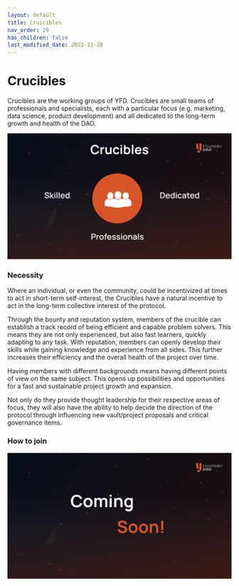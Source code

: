 ```yaml
---
layout: default
title: Cruicibles
nav_order: 20
has_children: false
last_modified_date: 2022-11-28
---
```


Crucibles
=========

Crucibles are the working groups of YFD. Crucibles are small teams of professionals and specialists, each with a particular focus (e.g. marketing, data science, product development) and all dedicated to the long-term growth and health of the DAO.

![](/assets/images/figure/crucibles.png)

### Necessity

Where an individual, or even the community, could be incentivized at times to act in short-term self-interest, the Crucibles have a natural incentive to act in the long-term collective interest of the protocol.

Through the bounty and reputation system, members of the crucible can establish a track record of being efficient and capable problem solvers. This means they are not only experienced, but also fast learners, quickly adapting to any task. With reputation, members can openly develop their skills while gaining knowledge and experience from all sides. This further increases their efficiency and the overall health of the project over time.

Having members with different backgrounds means having different points of view on the same subject. This opens up possibilities and opportunities for a fast and sustainable project growth and expansion.

Not only do they provide thought leadership for their respective areas of focus, they will also have the ability to help decide the direction of the protocol through influencing new vault/project proposals and critical governance items.

### How to join

![](/assets/images/figure/coming-soon.png)